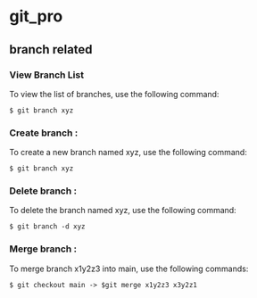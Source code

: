 
# git_pro
## branch related 

### View Branch List
To view the list of branches, use the following command:
```console
$ git branch xyz
```

### Create branch   :
To create a new branch named xyz, use the following command:
```console
$ git branch xyz
```

### Delete branch   :
To delete the branch named xyz, use the following command:
```console
$ git branch -d xyz
```

### Merge branch   :
To merge branch x1y2z3 into main, use the following commands:
```console
$ git checkout main -> $git merge x1y2z3 x3y2z1
```

